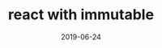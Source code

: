 ---
title: "react with immutable"
date: "2019-06-24"
layout: post
draft: false
path: "/posts/react-with-immutable"
category: "React"
tags:
  - 
description: ""
---